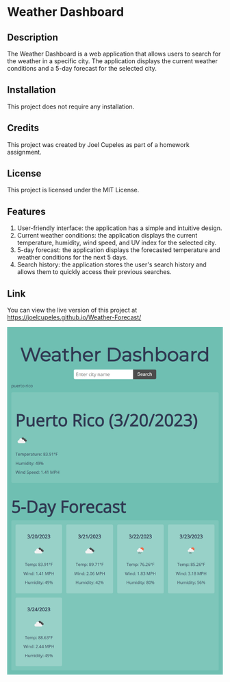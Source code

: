# Weather Dashboard

## Description
The Weather Dashboard is a web application that allows users to search for the weather in a specific city. The application displays the current weather conditions and a 5-day forecast for the selected city.

## Installation
This project does not require any installation.

## Credits
This project was created by Joel Cupeles as part of a homework assignment.
## License
This project is licensed under the MIT License.

## Features
1. User-friendly interface: the application has a simple and intuitive design.
2. Current weather conditions: the application displays the current temperature, humidity, wind speed, and UV index for the selected city.
3. 5-day forecast: the application displays the forecasted temperature and weather conditions for the next 5 days.
4. Search history: the application stores the user's search history and allows them to quickly access their previous searches.

## Link
You can view the live version of this project at https://joelcupeles.github.io/Weather-Forecast/

![](https://github.com/JoelCupeles/Weather-Forecast/blob/b32daa0a1c4f898bf58dbe74dd7ebaa5d0f9693a/Assets/joelcupeles.github.io_Weather-Forecast_%20(1).png)

